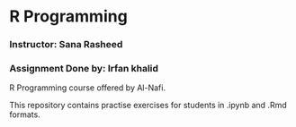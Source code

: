 # R Programming
### Instructor: Sana Rasheed
### Assignment Done by: Irfan khalid
R Programming course offered by Al-Nafi.

This repository contains practise exercises for students in .ipynb and .Rmd formats.
